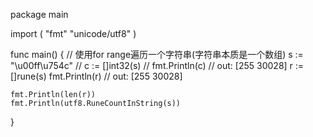 package main

import (
    "fmt"
    "unicode/utf8"
)

func main() {
    // 使用for range遍历一个字符串(字符串本质是一个数组)
    s := "\u00ff\u754c"
    // c := []int32(s)
    // fmt.Println(c) // out: [255 30028]
    r := []rune(s)
    fmt.Println(r) // out: [255 30028]
    
    fmt.Println(len(r))
    fmt.Println(utf8.RuneCountInString(s))
}
